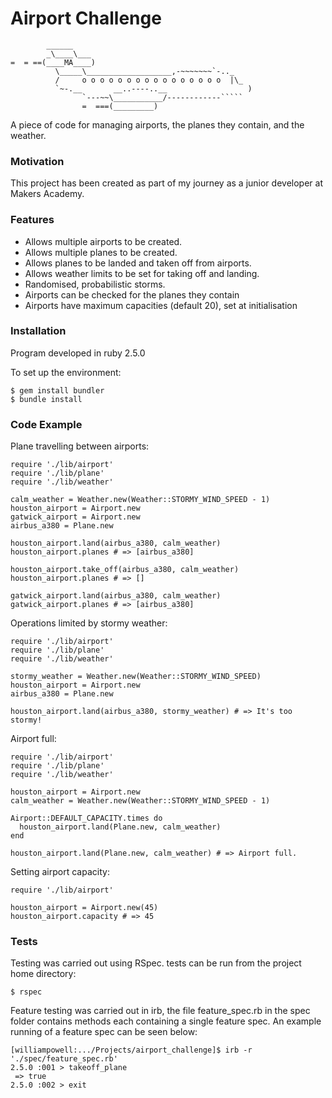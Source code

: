 # Airport Challenge

```
        ______
        _\____\___
=  = ==(____MA____)
          \_____\___________________,-~~~~~~~`-.._
          /     o o o o o o o o o o o o o o o o  |\_
          `~-.__       __..----..__                  )
                `---~~\___________/------------`````
                =  ===(_________)

```

A piece of code for managing airports, the planes they contain, and the weather.

### Motivation

This project has been created as part of my journey as a junior developer at Makers Academy.

### Features

- Allows multiple airports to be created.
- Allows multiple planes to be created.
- Allows planes to be landed and taken off from airports.
- Allows weather limits to be set for taking off and landing.
- Randomised, probabilistic storms.
- Airports can be checked for the planes they contain
- Airports have maximum capacities (default 20), set at initialisation

### Installation

Program developed in ruby 2.5.0

To set up the environment:

```
$ gem install bundler
$ bundle install
```

### Code Example

Plane travelling between airports:

```
require './lib/airport'
require './lib/plane'
require './lib/weather'

calm_weather = Weather.new(Weather::STORMY_WIND_SPEED - 1)
houston_airport = Airport.new
gatwick_airport = Airport.new
airbus_a380 = Plane.new

houston_airport.land(airbus_a380, calm_weather)
houston_airport.planes # => [airbus_a380]

houston_airport.take_off(airbus_a380, calm_weather)
houston_airport.planes # => []

gatwick_airport.land(airbus_a380, calm_weather)
gatwick_airport.planes # => [airbus_a380]
```

Operations limited by stormy weather:

```
require './lib/airport'
require './lib/plane'
require './lib/weather'

stormy_weather = Weather.new(Weather::STORMY_WIND_SPEED)
houston_airport = Airport.new
airbus_a380 = Plane.new

houston_airport.land(airbus_a380, stormy_weather) # => It's too stormy!
```

Airport full:

```
require './lib/airport'
require './lib/plane'
require './lib/weather'

houston_airport = Airport.new
calm_weather = Weather.new(Weather::STORMY_WIND_SPEED - 1)

Airport::DEFAULT_CAPACITY.times do
  houston_airport.land(Plane.new, calm_weather)
end

houston_airport.land(Plane.new, calm_weather) # => Airport full.
```

Setting airport capacity:

```
require './lib/airport'

houston_airport = Airport.new(45)
houston_airport.capacity # => 45
```

### Tests

Testing was carried out using RSpec. tests can be run from the project home directory:

```
$ rspec
```

Feature testing was carried out in irb, the file feature_spec.rb in the spec folder contains methods each containing a single feature spec. An example running of a feature spec can be seen below:

```
[williampowell:.../Projects/airport_challenge]$ irb -r './spec/feature_spec.rb'
2.5.0 :001 > takeoff_plane
 => true
2.5.0 :002 > exit
```

###
